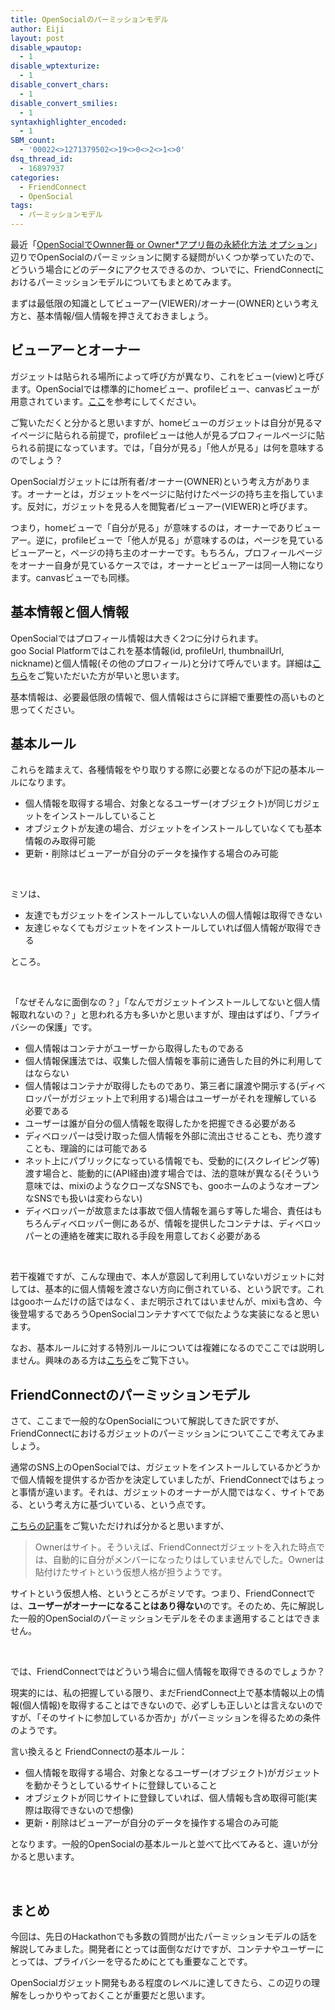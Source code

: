 ```yaml
---
title: OpenSocialのパーミッションモデル
author: Eiji
layout: post
disable_wpautop:
  - 1
disable_wptexturize:
  - 1
disable_convert_chars:
  - 1
disable_convert_smilies:
  - 1
syntaxhighlighter_encoded:
  - 1
SBM_count:
  - '00022<>1271379502<>19<>0<>2<>1<>0'
dsq_thread_id:
  - 16897937
categories:
  - FriendConnect
  - OpenSocial
tags:
  - パーミッションモデル
---
```

最近「<a target="_blank" href="http://groups.google.com/group/opensocial-japan/browse_thread/thread/ffa5f8182c36252f#">OpenSocialでOwnner毎 or Owner*アプリ毎の永続化方法 オプション</a>」辺りでOpenSocialのパーミッションに関する疑問がいくつか挙っていたので、どういう場合にどのデータにアクセスできるのか、ついでに、FriendConnectにおけるパーミッションモデルについてもまとめてみます。

まずは最低限の知識としてビューアー(VIEWER)/オーナー(OWNER)という考え方と、基本情報/個人情報を押さえておきましょう。

## ビューアーとオーナー

ガジェットは貼られる場所によって呼び方が異なり、これをビュー(view)と呼びます。OpenSocialでは標準的にhomeビュー、profileビュー、canvasビューが用意されています。[ここ][1]を参考にしてください。

ご覧いただくと分かると思いますが、homeビューのガジェットは自分が見るマイページに貼られる前提で，profileビューは他人が見るプロフィールページに貼られる前提になっています。では，「自分が見る」「他人が見る」は何を意味するのでしょう？

OpenSocialガジェットには所有者/オーナー(OWNER)という考え方があります。オーナーとは，ガジェットをページに貼付けたページの持ち主を指しています。反対に，ガジェットを見る人を閲覧者/ビューアー(VIEWER)と呼びます。

つまり，homeビューで「自分が見る」が意味するのは，オーナーでありビューアー。逆に，profileビューで「他人が見る」が意味するのは，ページを見ているビューアーと，ページの持ち主のオーナーです。もちろん，プロフィールページをオーナー自身が見ているケースでは，オーナーとビューアーは同一人物になります。canvasビューでも同様。

## 基本情報と個人情報

OpenSocialではプロフィール情報は大きく2つに分けられます。  
goo Social Platformではこれを基本情報(id, profileUrl, thumbnailUrl, nickname)と個人情報(その他のプロフィール)と分けて呼んでいます。詳細は[こちら][2]をご覧いただいた方が早いと思います。

基本情報は、必要最低限の情報で、個人情報はさらに詳細で重要性の高いものと思ってください。

## 基本ルール

これらを踏まえて、各種情報をやり取りする際に必要となるのが下記の基本ルールになります。

*   個人情報を取得する場合、対象となるユーザー(オブジェクト)が同じガジェットをインストールしていること
*   オブジェクトが友達の場合、ガジェットをインストールしていなくても基本情報のみ取得可能
*   更新・削除はビューアーが自分のデータを操作する場合のみ可能

 

ミソは、

*   友達でもガジェットをインストールしていない人の個人情報は取得できない
*   友達じゃなくてもガジェットをインストールしていれば個人情報が取得できる

ところ。

 

「なぜそんなに面倒なの？」「なんでガジェットインストールしてないと個人情報取れないの？」と思われる方も多いかと思いますが、理由はずばり、「プライバシーの保護」です。

*   個人情報はコンテナがユーザーから取得したものである
*   個人情報保護法では、収集した個人情報を事前に通告した目的外に利用してはならない
*   個人情報はコンテナが取得したものであり、第三者に譲渡や開示する(ディベロッパーがガジェット上で利用する)場合はユーザーがそれを理解している必要である
*   ユーザーは誰が自分の個人情報を取得したかを把握できる必要がある
*   ディベロッパーは受け取った個人情報を外部に流出させることも、売り渡すことも、理論的には可能である
*   ネット上にパブリックになっている情報でも、受動的に(スクレイピング等)渡す場合と、能動的に(API経由)渡す場合では、法的意味が異なる(そういう意味では、mixiのようなクローズなSNSでも、gooホームのようなオープンなSNSでも扱いは変わらない)
*   ディベロッパーが故意または事故で個人情報を漏らす等した場合、責任はもちろんディベロッパー側にあるが、情報を提供したコンテナは、ディベロッパーとの連絡を確実に取れる手段を用意しておく必要がある

 

若干複雑ですが、こんな理由で、本人が意図して利用していないガジェットに対しては、基本的に個人情報を渡さない方向に倒されている、という訳です。これはgooホームだけの話ではなく、まだ明示されてはいませんが、mixiも含め、今後登場するであろうOpenSocialコンテナすべてで似たような実装になると思います。

なお、基本ルールに対する特別ルールについては複雑になるのでここでは説明しません。興味のある方は[こちら][3]をご覧下さい。

## FriendConnectのパーミッションモデル

さて、ここまで一般的なOpenSocialについて解説してきた訳ですが、FriendConnectにおけるガジェットのパーミッションについてここで考えてみましょう。

通常のSNS上のOpenSocialでは、ガジェットをインストールしているかどうかで個人情報を提供するか否かを決定していましたが、FriendConnectではちょっと事情が違います。それは、ガジェットのオーナーが人間ではなく、サイトである、という考え方に基づいている、という点です。

[こちらの記事][4]をご覧いただければ分かると思いますが、

> Ownerはサイト。そういえば、FriendConnectガジェットを入れた時点では、自動的に自分がメンバーになったりはしていませんでした。Ownerは貼付けたサイトという仮想人格が担うようです。 

サイトという仮想人格、というところがミソです。つまり、FriendConnectでは、**ユーザーがオーナーになることはあり得ない**のです。そのため、先に解説した一般的OpenSocialのパーミッションモデルをそのまま適用することはできません。

 

では、FriendConnectではどういう場合に個人情報を取得できるのでしょうか？

現実的には、私の把握している限り、まだFriendConnect上で基本情報以上の情報(個人情報)を取得することはできないので、必ずしも正しいとは言えないのですが、「そのサイトに参加しているか否か」がパーミッションを得るための条件のようです。

言い換えると FriendConnectの基本ルール：

*   個人情報を取得する場合、対象となるユーザー(オブジェクト)がガジェットを動かそうとしているサイトに登録していること
*   オブジェクトが同じサイトに登録していれば、個人情報も含め取得可能(実際は取得できないので想像)
*   更新・削除はビューアーが自分のデータを操作する場合のみ可能

となります。一般的OpenSocialの基本ルールと並べて比べてみると、違いが分かると思います。

 

## まとめ

今回は、先日のHackathonでも多数の質問が出たパーミッションモデルの話を解説してみました。開発者にとっては面倒なだけですが、コンテナやユーザーにとっては、プライバシーを守るためにとても重要なことです。

OpenSocialガジェット開発もある程度のレベルに達してきたら、この辺りの理解をしっかりやっておくことが重要だと思います。

 [1]: http://developer.home.goo.ne.jp/document/サイト構成
 [2]: http://developer.home.goo.ne.jp/document/友達情報を取得する#goo_Social_Platform.E3.81.8C.E6.89.B1.E3.81.86.E5.80.8B.E4.BA.BA.E6.83.85.E5.A0.B1
 [3]: http://developer.home.goo.ne.jp/document/パーミッションモデル#.E7.89.B9.E5.88.A5.E3.83.AB.E3.83.BC.E3.83.AB
 [4]: http://devlog.agektmr.com/ja/archives/262